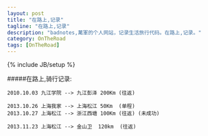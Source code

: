 ```yaml
---
layout: post
title: "在路上,记录"
tagline: "在路上,记录"
description: "badnotes,萬軍的个人网站，记录生活旅行代码。在路上,记录。"
category: OnTheRoad
tags: [OnTheRoad]
---
```

{% include JB/setup %}

#####在路上,骑行记录:

	2010.10.03 九江学院 --> 九江彭泽 200Km (往返)

	2013.10.26 上海我家 --> 上海松江 50Km  (单程)
	2013.10.27 上海松江 --> 浙江西塘 100Km (往返) (未成功)

    2013.11.23 上海松江 --> 金山卫  120km  (往返)
